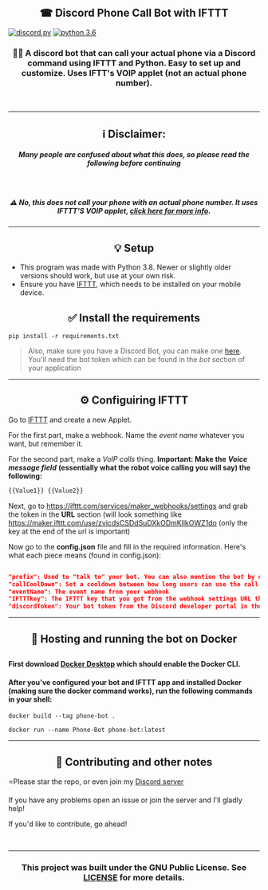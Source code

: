 <h2 align='center'>☎ Discord Phone Call Bot with IFTTT</h2>

[![discord.py](https://img.shields.io/badge/discord-py-red.svg)](https://github.com/Rapptz/discord.py/tree/rewrite)
[![python 3.6](https://img.shields.io/badge/python-3.8-red.svg)](https://www.python.org/)
<br>

<h3 align='center'>🤖📞 A discord bot that can call your actual phone via a Discord command using IFTTT and Python. Easy to set up and customize. Uses IFTT's VOIP applet (not an actual phone number).</h3>
<br>

___

<h2 align='center'>ℹ Disclaimer:</h2>
<h5 align='center'>Many people are confused about what this does, so please read the following before continuing

<br><br>

⚠ No, this does not call your phone with an actual phone number. It uses IFTTT'S VOIP applet, <a href='https://ifttt.com/voip_calls>'><i>click here for more info</i></a>.</h5> 

___

<h2 align=center>💡 Setup</h2>

- This program was made with Python 3.8. Newer or slightly older versions should work, but use at your own risk.
- Ensure you have [IFTTT](https://ifttt.com/about), which needs to be installed on your mobile device.

<h2 align=center>✅ Install the requirements</h2>

```shell
pip install -r requirements.txt
```

> Also, make sure you have a Discord Bot, you can make one [here](https://discordapp.com/developers/applications/). You'll need the bot token which can be found in the *bot* section of your application

___

<h2 align=center>⚙ Configuiring IFTTT</h2>

Go to [IFTTT](https://ifttt.com/create) and create a new Applet.

For the first part, make a webhook. Name the *event name* whatever you want, but remember it.

For the second part, make a *VoIP calls* thing. **Important: Make the** ***Voice message field*** **(essentially what the robot voice calling you will say) the following:**

```python
{{Value1}} {{Value2}}
```

Next, go to https://ifttt.com/services/maker_webhooks/settings and grab the token in the **URL** section (will look something like https://maker.ifttt.com/use/zvicdsCSDdSuDXkODmKllkOWZ1do (only the key at the end of the url is important)

Now go to the **config.json** file and fill in the required information. Here's what each piece means (found in config.json):

```json

"prefix": Used to "talk to" your bot. You can also mention the bot by default to run commands, but you also need a prefix.
"callCoolDown": Set a cooldown between how long users can use the call command. I recommend 30 seconds or more (this is per user)
"eventName": The event name from your webhook
"IFTTTkey": The IFTTT key that you got from the webhook settings URL thingy
"discordToken": Your bot token from the Discord developer portal in the bot section (NOT client secret/client ID)
```

___

<h2 align=center>🎉 Hosting and running the bot on Docker<h2>

#### First download [Docker Desktop](https://desktop.docker.com/win/main/amd64/Docker%20Desktop%20Installer.exe?utm_source=docker&utm_medium=webreferral&utm_campaign=dd-smartbutton&utm_location=module) which should enable the Docker CLI.
#### After you've configured your bot and IFTTT app and installed Docker (making sure the docker command works), run the following commands in your shell:

```shell
docker build --tag phone-bot .
```

```shell
docker run --name Phone-Bot phone-bot:latest
```

___

<h2 align=center>🤝 Contributing and other notes</h2>

⭐Please star the repo, or even join my [Discord server](https://discord.gg/cFC7FDtTYp)

If you have any problems open an issue or join the server and I'll gladly help!

If you'd like to contribute, go ahead!

<br>

___

<h3 align=center>This project was built under the GNU Public License. See <a href='LICENSE'>LICENSE</a> for more details.</h3>
